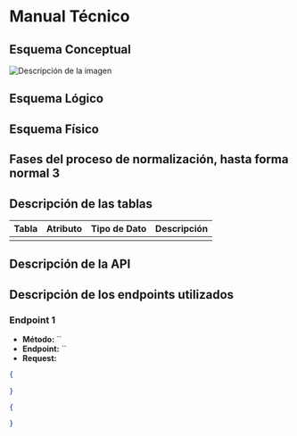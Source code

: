 # Manual Técnico

## Esquema Conceptual
![Descripción de la imagen](https://i.ibb.co/qMRXFPzg)


## Esquema Lógico


## Esquema Físico


## Fases del proceso de normalización, hasta forma normal 3


## Descripción de las tablas

| Tabla  | Atributo  | Tipo de Dato  | Descripción  |
|--------|----------|--------------|--------------|
|        |          |              |              |

## Descripción de la API



## Descripción de los endpoints utilizados

### Endpoint 1
- **Método:** ``
- **Endpoint:** ``
- **Request:**
```json
{
    
}

{
    
}
